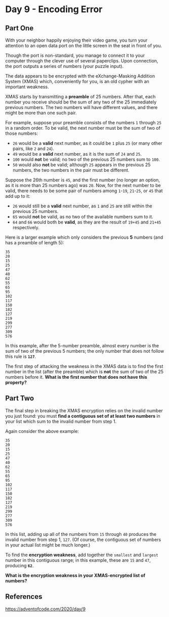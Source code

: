 # Day 9 - Encoding Error

## Part One
With your neighbor happily enjoying their video game, you turn your attention to an open data port on the little screen in the seat in front of you.

Though the port is non-standard, you manage to connect it to your computer through the clever use of several paperclips. Upon connection, the port outputs a series of numbers (your puzzle input).

The data appears to be encrypted with the eXchange-Masking Addition System (XMAS) which, conveniently for you, is an old cypher with an important weakness.

XMAS starts by transmitting a **preamble** of 25 numbers. After that, each number you receive should be the sum of any two of the 25 immediately previous numbers. The two numbers will have different values, and there might be more than one such pair.

For example, suppose your preamble consists of the numbers `1` through `25` in a random order. To be valid, the next number must be the sum of two of those numbers:

- `26` would be a **valid** next number, as it could be `1` plus `25` (or many other pairs, like `2` and `24`).
- `49` would be a **valid** next number, as it is the sum of `24` and `25`.
- `100` would **not** be valid; no two of the previous 25 numbers sum to `100`.
- `50` would also **not** be valid; although `25` appears in the previous 25 numbers, the two numbers in the pair must be different.

Suppose the 26th number is `45`, and the first number (no longer an option, as it is more than 25 numbers ago) was `20`. Now, for the next number to be valid, there needs to be some pair of numbers among `1`-`19`, `21`-`25`, or `45` that add up to it:

- `26` would still be a **valid** next number, as `1` and `25` are still within the previous 25 numbers.
- `65` would **not** be valid, as no two of the available numbers sum to it.
- `64` and `66` would both be **valid**, as they are the result of `19+45` and `21+45` respectively.

Here is a larger example which only considers the previous **5** numbers (and has a preamble of length 5):

```
35
20
15
25
47
40
62
55
65
95
102
117
150
182
127
219
299
277
309
576
```

In this example, after the 5-number preamble, almost every number is the sum of two of the previous 5 numbers; the only number that does not follow this rule is **`127`**.

The first step of attacking the weakness in the XMAS data is to find the first number in the list (after the preamble) which is **not** the sum of two of the 25 numbers before it. **What is the first number that does not have this property?**

## Part Two
The final step in breaking the XMAS encryption relies on the invalid number you just found: you must **find a contiguous set of at least two numbers** in your list which sum to the invalid number from step 1.

Again consider the above example:

```
35
20
15
25
47
40
62
55
65
95
102
117
150
182
127
219
299
277
309
576
```

In this list, adding up all of the numbers from `15` through `40` produces the invalid number from step 1, `127`. (Of course, the contiguous set of numbers in your actual list might be much longer.)

To find the **encryption weakness**, add together the `smallest` and `largest` number in this contiguous range; in this example, these are `15` and `47`, producing **`62`**.

**What is the encryption weakness in your XMAS-encrypted list of numbers?**

## References
https://adventofcode.com/2020/day/9
